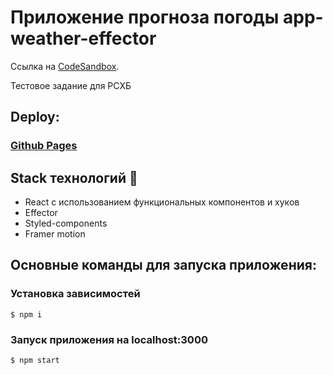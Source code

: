 # Приложение прогноза погоды app-weather-effector

Ссылка на [CodeSandbox](https://codesandbox.io/s/github/RayFreedom88/app-weather-effector).

Тестовое задание для РСХБ

## Deploy:

### [Github Pages](https://rayfreedom88.github.io/app-weather-effector/)

## Stack технологий 🤖
* React с использованием функциональных компонентов и хуков
* Effector
* Styled-components
* Framer motion


## Основные команды для запуска приложения:
### Установка зависимостей
    $ npm i
### Запуск приложения на localhost:3000
    $ npm start
